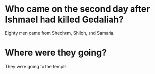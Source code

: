 # Who came on the second day after Ishmael had killed Gedaliah?

Eighty men came from Shechem, Shiloh, and Samaria.

# Where were they going?

They were going to the temple.
